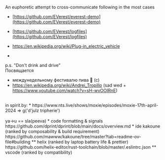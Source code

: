 An euphoretic attempt to cross-communicate following in the most cases
* [https://github.com/EVerest/everest-demo](https://github.com/EVerest/everest-demo)
* [https://github.com/EVerest/logfiles](https://github.com/EVerest/logfiles)
* https://en.wikipedia.org/wiki/Plug-in_electric_vehicle

* <Place for autogenerated retro image>

p.s. "Don't drink and drive"
<br/>
Посвящается
* междунедельному фестивалю пива 🍺 (с)
* https://en.wikipedia.org/wiki/Andrei_Tropillo (sad wed + https://www.youtube.com/watch?v=sH-wvOOIRnE)
<br/>
in spirit.by:
* https://www.nts.live/shows/moxie/episodes/moxie-17th-april-2024 => g('d'julz tripherie')
<br/>
<br/>
ya->u == sla(peeva)
* code formatting & signals https://github.com/dprint/dprint/blob/main/docs/overview.md
* ide kakoune (ranked by composability & build requirement) https://github.com/mawww/kakoune/tree/master?tab=readme-ov-file#building
  ** helix (ranked by laptop battery life & prettier) https://github.com/helix-editor/rust-toolchain/blob/master/.eslintrc.json
  ** vscode (ranked by compatibility) 

